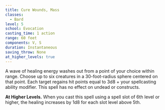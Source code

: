 ```yaml
---
title: Cure Wounds, Mass
classes:
  - Bard
level: 5
school: Evocation
casting_time: 1 action
range: 60 feet
components: V, S
duration: Instantaneous
saving_throw: None
at_higher_levels: true
---
```


A wave of healing energy washes out from a point of your choice within range. Choose up to six creatures in a 30-foot-radius sphere centered on that point. Each target regains hit points equal to 3d8 + your spellcasting ability modifier. This spell has no effect on undead or constructs.

**At Higher Levels.** When you cast this spell using a spell slot of 6th level or higher, the healing increases by 1d8 for each slot level above 5th.

